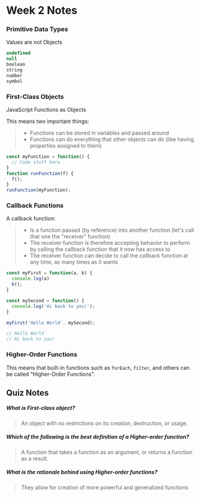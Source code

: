 # Week 2 Notes
### Primitive Data Types
Values are not Objects
```javascript
undefined
null
boolean
string
number
symbol
```

### First-Class Objects
JavaScript Functions as Objects

This means two important things:
> - Functions can be stored in variables and passed around
> - Functions can do everything that other objects can do (like having properties assigned to them)

```javascript
const myFunction = function() {
  // Code stuff here
}
function runFunction(f) {
  f();
}
runFunction(myFunction);
```

### Callback Functions
A callback function:

> - Is a function passed (by reference) into another function (let's call that one the "receiver" function)
> - The receiver function is therefore accepting behavior to perform by calling the callback function that it now has access to
> - The receiver function can decide to call the callback function at any time, as many times as it wants

```javascript
const myFirst = function(a, b) {
  console.log(a)
  b();
}

const mySecond = function() {
  console.log('Hi back to you!');
}

myFirst('Hello World', mySecond);

// Hello World
// Hi back to you!
```

### Higher-Order Functions
This means that built-in functions such as `forEach`, `filter`, and others can be called "Higher-Order Functions". 

## Quiz Notes

##### What is First-class object?
> An object with no restrictions on its creation, destruction, or usage.

##### Which of the following is the best definition of a Higher-order function?
> A function that takes a function as an argument, or returns a function as a result.

##### What is the rationale behind using Higher-order functions?
> They allow for creation of more powerful and generalized functions